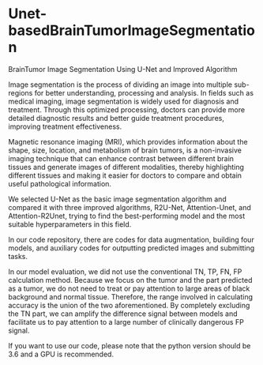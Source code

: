 # Unet-basedBrainTumorImageSegmentation
BrainTumor Image Segmentation Using U-Net and Improved Algorithm

Image segmentation is the process of dividing an image into multiple sub-regions for better understanding, processing and analysis. In fields such as medical imaging, image segmentation is widely used for diagnosis and treatment. Through this optimized processing, doctors can provide more detailed diagnostic results and better guide treatment procedures, improving treatment effectiveness.

Magnetic resonance imaging (MRI), which provides information about the shape, size, location, and metabolism of brain tumors, is a non-invasive imaging technique that can enhance contrast between different brain tissues and generate images of different modalities, thereby highlighting different tissues and making it easier for doctors to compare and obtain useful pathological information.

We selected U-Net as the basic image segmentation algorithm and compared it with three improved algorithms, R2U-Net, Attention-Unet, and Attention-R2Unet, trying to find the best-performing model and the most suitable hyperparameters in this field.

In our code repository, there are codes for data augmentation, building four models, and auxiliary codes for outputting predicted images and submitting tasks.

In our model evaluation, we did not use the conventional TN, TP, FN, FP calculation method. Because we focus on the tumor and the part predicted as a tumor, we do not need to treat or pay attention to large areas of black background and normal tissue. Therefore, the range involved in calculating accuracy is the union of the two aforementioned. By completely excluding the TN part, we can amplify the difference signal between models and facilitate us to pay attention to a large number of clinically dangerous FP signal.

If you want to use our code, please note that the python version should be 3.6 and a GPU is recommended.
